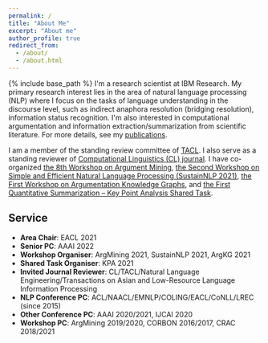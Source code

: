 ```yaml
---
permalink: /
title: "About Me"
excerpt: "About me"
author_profile: true
redirect_from: 
  - /about/
  - /about.html
---
```


{% include base_path %}
I'm a research scientist at IBM Research. My primary research interest lies in the area of natural language processing (NLP) where I focus on the tasks of language understanding in the discourse level, such as indirect anaphora resolution (bridging resolution), information status recognition. I'm also interested in computational argumentation and information extraction/summarization from scientific literature. For more details, see my [publications](https://yufanghou.github.io/publications/).

I am a member of the standing review committee of [TACL](http://www.transacl.org/). I also serve as a standing reviewer of [Computational Linguistics (CL) journal](http://cljournal.org/). I have co-organized [the 8th Workshop on Argument Mining](https://2021.argmining.org/), [the Second Workshop on Simple and Efficient Natural Language Processing (SustainNLP 2021)](https://sites.google.com/view/sustainlp2021/home), [the First Workshop on Argumentation Knowledge Graphs](https://argkg21.argmining.org/), and [the First Quantitative Summarization – Key Point Analysis Shared Task](https://github.com/ibm/KPA_2021_shared_task).

## Service
- **Area Chair**: EACL 2021  
- **Senior PC**: AAAI 2022  
- **Workshop Organiser**: ArgMining 2021, SustainNLP 2021, ArgKG 2021  
- **Shared Task Organiser**: KPA 2021  
- **Invited Journal Reviewer**: CL/TACL/Natural Language Engineering/Transactions on Asian and Low-Resource Language Information Processing  
- **NLP Conference PC**: ACL/NAACL/EMNLP/COLING/EACL/CoNLL/LREC (since 2015)  
- **Other Conference PC**: AAAI 2020/2021, IJCAI 2020  
- **Workshop PC**: ArgMining 2019/2020, CORBON 2016/2017, CRAC 2018/2021

